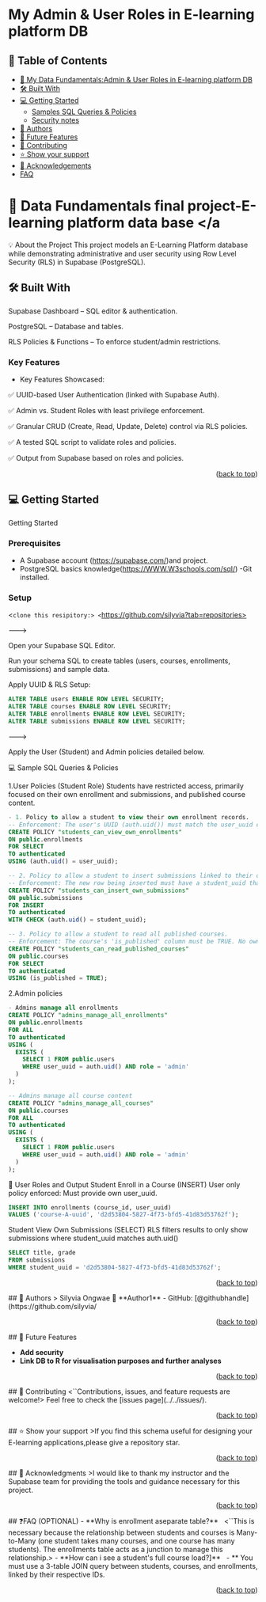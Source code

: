 
# My Admin & User Roles in E-learning platform DB
<a name='readme-top'></a>
<!-- TABLE OF CONTENTS -->
## 📗 Table of Contents
-   [📖 My Data Fundamentals:Admin & User Roles in E-learning platform DB](#about-project)
  - [🛠 Built With](#built-with)
- [💻 Getting Started](#getting-started)
  - [Samples SQL Queries & Policies](#samples-sql-queries)
  - [Security notes](#security-notes)
- [👥 Authors](#authors)
- [🔭 Future Features](#future-features)
- [🤝 Contributing](#contributing)
- [⭐️ Show your support](#support)
- [🙏 Acknowledgements](#acknowledgements)
 - [FAQ](#faq)
  
<!-- PROJECT DESCRIPTION -->
# 📖 Data Fundamentals final project-E-learning platform data base <a name="about-project"></a
💡 About the Project
This project models an E-Learning Platform database while demonstrating administrative and user security using Row Level Security (RLS) in Supabase (PostgreSQL).
## 🛠 Built With <a name="built-with"></a> 

Supabase Dashboard – SQL editor & authentication.

PostgreSQL – Database and tables.

RLS Policies & Functions – To enforce student/admin restrictions.
<!-- Features -->
### Key Features <a name="key-features"></a>
 -   Key Features Showcased:

✅ UUID-based User Authentication (linked with Supabase Auth).

✅ Admin vs. Student Roles with least privilege enforcement.

✅ Granular CRUD (Create, Read, Update, Delete) control via RLS policies.

✅ A tested SQL script to validate roles and policies.

✅ Output from Supabase based on roles and policies.

<p align="right">(<a href="#readme-top">back to top</a>)</p>

<!-- GETTING STARTED -->
## 💻 Getting Started <a name="getting-started"></a>
Getting Started
### Prerequisites
- A Supabase account (https://supabase.com/)and project.
- PostgreSQL basics knowledge(https://WWW.W3schools.com/sql/)
-Git installed.



<!--###Setup -->
### Setup
<```clone this resipitory:>
<```https://github.com/silyvia?tab=repositories>
  

--->

Open your Supabase SQL Editor.

Run your schema SQL to create tables (users, courses, enrollments, submissions) and sample data.

Apply UUID & RLS Setup:
```sql
ALTER TABLE users ENABLE ROW LEVEL SECURITY;
ALTER TABLE courses ENABLE ROW LEVEL SECURITY;
ALTER TABLE enrollments ENABLE ROW LEVEL SECURITY;
ALTER TABLE submissions ENABLE ROW LEVEL SECURITY;
```
--->

Apply the User (Student) and Admin policies detailed below.

💻 Sample SQL Queries & Policies

1.User Policies (Student Role)
Students have restricted access, primarily focused on their own enrollment and submissions, and published course content.
```sql
- 1. Policy to allow a student to view their own enrollment records.
-- Enforcement: The user's UUID (auth.uid()) must match the user_uuid column in the enrollment record.
CREATE POLICY "students_can_view_own_enrollments"
ON public.enrollments
FOR SELECT
TO authenticated
USING (auth.uid() = user_uuid);
```
```sql
-- 2. Policy to allow a student to insert submissions linked to their own ID.
-- Enforcement: The new row being inserted must have a student_uuid that matches the user's UUID (auth.uid()).
CREATE POLICY "students_can_insert_own_submissions"
ON public.submissions
FOR INSERT
TO authenticated
WITH CHECK (auth.uid() = student_uuid);
```
```sql
-- 3. Policy to allow a student to read all published courses.
-- Enforcement: The course's 'is_published' column must be TRUE. No ownership check is required.
CREATE POLICY "students_can_read_published_courses"
ON public.courses
FOR SELECT
TO authenticated
USING (is_published = TRUE);

```
2.Admin policies
```sql
- Admins manage all enrollments 
CREATE POLICY "admins_manage_all_enrollments"
ON public.enrollments
FOR ALL
TO authenticated
USING (
  EXISTS (
    SELECT 1 FROM public.users 
    WHERE user_uuid = auth.uid() AND role = 'admin'
  )
);
```
```sql
-- Admins manage all course content 
CREATE POLICY "admins_manage_all_courses"
ON public.courses
FOR ALL
TO authenticated
USING (
  EXISTS (
    SELECT 1 FROM public.users 
    WHERE user_uuid = auth.uid() AND role = 'admin'
  )
);
```
👤 User Roles and Output
Student Enroll in a Course (INSERT)
User only policy enforced: Must provide own user_uuid.
```sql
INSERT INTO enrollments (course_id, user_uuid)
VALUES ('course-A-uuid', 'd2d53804-5827-4f73-bfd5-41d83d53762f');
```
Student View Own Submissions (SELECT)
RLS filters results to only show submissions where student_uuid matches auth.uid()
```sql
SELECT title, grade
FROM submissions
WHERE student_uuid = 'd2d53804-5827-4f73-bfd5-41d83d53762f';
```
<!---


 
```
 -->
<p align="right">(<a href="#readme-top">back to top</a>)</p>
<!-- AUTHORS -->
## 👥 Authors <Silyvia ongwae="authors"></a>
> Silyvia Ongwae
👤 **Author1**
- GitHub: [@githubhandle](https://github.com/silyvia/
<p align="right">(<a href="#readme-top">back to top</a>)</p>
<!-- FUTURE FEATURES -->
## 🔭 Future Features <a name="future-features"></a>

- **Add security**
-  **Link DB to R for visualisation purposes and further analyses**

<p align="right">(<a href="#readme-top">back to top</a>)</p>
<!-- CONTRIBUTING -->
## 🤝 Contributing <a name="contributing"></a>
<``Contributions, issues, and feature requests are welcome!>
Feel free to check the [issues page](../../issues/).
<p align="right">(<a href="#readme-top">back to top</a>)</p>
<!-- SUPPORT -->
## ⭐️ Show your support <a name="support"></a>
>If you find this schema useful for designing your E-learning applications,please give a repository star.
<p align="right">(<a href="#readme-top">back to top</a>)</p>
<!-- ACKNOWLEDGEMENTS -->
## 🙏 Acknowledgments <a name="acknowledgements"></a>
>I would like to thank my instructor and the Supabase team for providing the tools and guidance necessary for this project. 
<p align="right">(<a href="#readme-top">back to top</a>)</p>
  ## ❓FAQ (OPTIONAL) <a name="faq"></a>
- **Why is enrollment aseparate table?**
  <``This is necessary because the relationship between students and courses is Many-to-Many (one student takes many courses, and one course has many students). The enrollments table acts as a junction to manage this relationship.>
- **How can i see a student's full course load?]**
  - ** You must use a 3-table JOIN query between students, courses, and enrollments, linked by their respective IDs.
<p align="right">(<a href="#readme-top">back to top</a>)</p>




